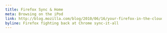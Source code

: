 ```yaml
---
title: Firefox Sync & Home
meta: Browsing on the iPod
link: http://blog.mozilla.com/blog/2010/06/16/your-firefox-in-the-cloud-firefox-sync-and-firefox-home/
byline: Firefox fighting back at Chrome sync-it-all
---
```

